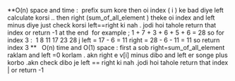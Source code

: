 **O(n) space and time :
​
prefix sum kore then oi index ( i ) ke bad diye left calculate korsi .. then right (sum_of_all_element ) theke oi index and left minus diye just check korsi left==right ki nah . jodi hoi tahole return that index or return -1 at the end
​
for example ;  1 + 7 + 3 + 6 + 5 + 6  = 28
so for  index 3 :
​
1 8 11 17 23 28
j
left = 17 - 6 = 11
right = 28 - 6 - 11 = 11
so return index  3 **
​
​
O(n) time and O(1) space :
first  a sob right=sum_of_all_element raklam and left =0 korlam . akn right e v[i] minus dibo and left er songe plus korbo .akn check dibo je left == right ki nah .jodi hoi tahole return that index |
or return -1
​
​
​